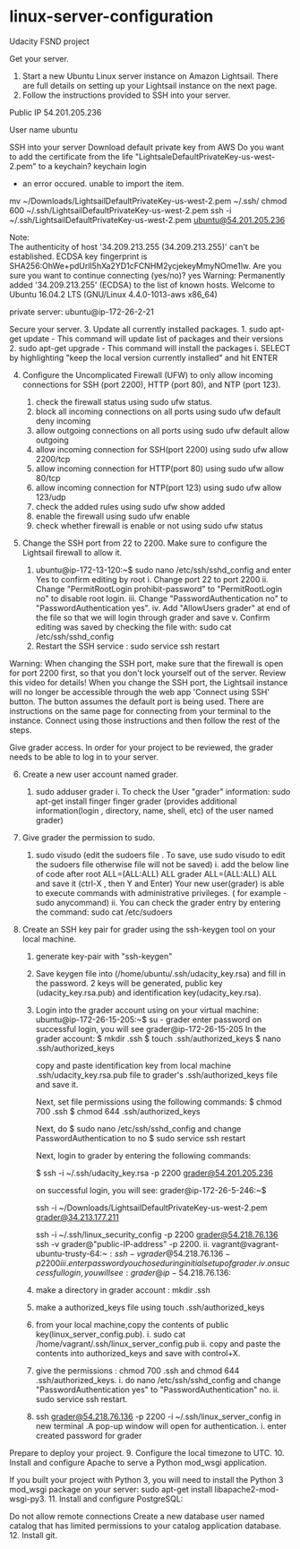 # linux-server-configuration
Udacity FSND project

Get your server.
1. Start a new Ubuntu Linux server instance on Amazon Lightsail. There are full details on setting up your Lightsail instance on the next page.
2. Follow the instructions provided to SSH into your server.

Public IP
54.201.205.236

User name
ubuntu

SSH into your server
Download default private key from AWS 
Do you want to add the certificate from the life "LightsaleDefaultPrivateKey-us-west-2.pem" to a keychain?
keychain login

- an error occured.  unable to import the item.

mv ~/Downloads/LightsailDefaultPrivateKey-us-west-2.pem ~/.ssh/
chmod 600 ~/.ssh/LightsailDefaultPrivateKey-us-west-2.pem
ssh -i ~/.ssh/LightsailDefaultPrivateKey-us-west-2.pem ubuntu@54.201.205.236


Note:  
The authenticity of host '34.209.213.255 (34.209.213.255)' can't be established.
ECDSA key fingerprint is SHA256:OhWe+pdUrlI5hXa2YD1cFCNHM2ycjekeyMmyNOme1lw.
Are you sure you want to continue connecting (yes/no)? yes
Warning: Permanently added '34.209.213.255' (ECDSA) to the list of known hosts.
Welcome to Ubuntu 16.04.2 LTS (GNU/Linux 4.4.0-1013-aws x86_64)

private server:
ubuntu@ip-172-26-2-21


Secure your server.
3. Update all currently installed packages.
    1.  sudo apt-get update - This command will update list of packages and their versions
    2.  sudo apt-get upgrade - This command will install the packages
        i.  SELECT by highlighting "keep the local version currently installed" and hit ENTER


4.  Configure the Uncomplicated Firewall (UFW) to only allow incoming connections for SSH (port 2200), HTTP (port 80), and NTP (port 123).
    1.  check the firewall status using sudo ufw status.
    2.  block all incoming connections on all ports using sudo ufw default deny incoming
    3.  allow outgoing connections on all ports using sudo ufw default allow outgoing
    4.  allow incoming connection for SSH(port 2200) using sudo ufw allow 2200/tcp
    5.  allow incoming connection for HTTP(port 80) using sudo ufw allow 80/tcp
    6.  allow incoming connection for NTP(port 123) using sudo ufw allow 123/udp
    7.  check the added rules using sudo ufw show added
    8.  enable the firewall using sudo ufw enable
    9.  check whether firewall is enable or not using sudo ufw status
    
5.  Change the SSH port from 22 to 2200. Make sure to configure the Lightsail firewall to allow it.
    1.  ubuntu@ip-172-13-120:~$ sudo nano /etc/ssh/sshd_config 
    and enter Yes to confirm editing by root
        i.   Change port 22 to port 2200
        ii.  Change "PermitRootLogin prohibit-password" to "PermitRootLogin no" to disable root login.
        iii. Change "PasswordAuthentication no" to "PasswordAuthentication yes".
        iv.  Add "AllowUsers grader" at end of the file so that we will login through grader and save
        v.   Confirm editing was saved by checking the file with:
            sudo cat /etc/ssh/sshd_config
    2.  Restart the SSH service : sudo service ssh restart

Warning: When changing the SSH port, make sure that the firewall is open for port 2200 first, so that you don't lock yourself out of the server. Review this video for details! When you change the SSH port, the Lightsail instance will no longer be accessible through the web app 'Connect using SSH' button. The button assumes the default port is being used. There are instructions on the same page for connecting from your terminal to the instance. Connect using those instructions and then follow the rest of the steps.

Give grader access.
In order for your project to be reviewed, the grader needs to be able to log in to your server.

6. Create a new user account named grader.
    1.  sudo adduser grader
    i.  To check the User "grader" information:
        sudo apt-get install finger
        finger grader
        (provides additional information(login , directory, name, shell, etc) of the user named grader)
     

7. Give grader the permission to sudo.
    1.  sudo visudo (edit the sudoers file . To save, use sudo visudo to edit the sudoers file otherwise file will not be saved)
    i.  add the below line of code after root ALL=(ALL:ALL) ALL grader ALL=(ALL:ALL) ALL and save it (ctrl-X , then Y and Enter)
    Your new user(grader) is able to execute commands with administrative privileges. ( for example - sudo anycommand)
    ii.  You can check the grader entry by entering the command: sudo cat /etc/sudoers

    
8. Create an SSH key pair for grader using the ssh-keygen tool on your local machine.
    1.  generate key-pair with "ssh-keygen"

    2.  Save keygen file into (/home/ubuntu/.ssh/udacity_key.rsa) and fill in the password. 2 keys will be generated, public key (udacity_key.rsa.pub) and identification key(udacity_key.rsa).
  

    3.  Login into the grader account using on your virtual machine:
        ubuntu@ip-172-26-15-205:~$ su - grader
        enter password
        on successful login, you will see 
        grader@ip-172-26-15-205
        In the grader account:
        $ mkdir .ssh
        $ touch .ssh/authorized_keys
        $ nano .ssh/authorized_keys
        
        copy and paste identification key from local machine .ssh/udacity_key.rsa.pub file
        to grader's .ssh/authorized_keys file and save it.
        
        Next, set file permissions using the following commands:
        $ chmod 700 .ssh
        $ chmod 644 .ssh/authorized_keys
        
        Next, do
        $ sudo nano /etc/ssh/sshd_config 
        and change PasswordAuthentication to no
        $ sudo service ssh restart
        
        Next, login to grader by entering the following commands:
        
        $ ssh -i ~/.ssh/udacity_key.rsa -p 2200 grader@54.201.205.236
        
        on successful login, you will see:  grader@ip-172-26-5-246:~$ 
        
 

        
        
        ssh -i ~/Downloads/LightsailDefaultPrivateKey-us-west-2.pem grader@34.213.177.211
        
        ssh -i ~/.ssh/linux_security_config -p 2200 grader@54.218.76.136 
        ssh -v grader@"public-IP-address" -p 2200.
        ii.  vagrant@vagrant-ubuntu-trusty-64:~$: ssh -v grader@54.218.76.136 -p 2200
        iii.  enter password you chose during initial setup of grader.  
        iv.  on successful login, you will see:  grader@ip-54.218.76.136:~$
    
    4.  make a directory in grader account : mkdir .ssh

    5.  make a authorized_keys file using touch .ssh/authorized_keys

    6.  from your local machine,copy the contents of public key(linux_server_config.pub).
        i.  sudo cat /home/vagrant/.ssh/linux_server_config.pub
        ii.  copy and paste the contents into authorized_keys and save with control+X.

    7.  give the permissions : chmod 700 .ssh and chmod 644 .ssh/authorized_keys.
        i.  do nano /etc/ssh/sshd_config and change "PasswordAuthentication yes" to "PasswordAuthentication" no.
        ii.  sudo service ssh restart.
    
    8.  ssh grader@54.218.76.136 -p 2200 -i ~/.ssh/linux_server_config in new terminal .A pop-up window will open for       authentication. 
        i.  enter created password for grader

Prepare to deploy your project.
9. Configure the local timezone to UTC.
10. Install and configure Apache to serve a Python mod_wsgi application.

If you built your project with Python 3, you will need to install the Python 3 mod_wsgi package on your server: sudo apt-get install libapache2-mod-wsgi-py3.
11. Install and configure PostgreSQL:

Do not allow remote connections
Create a new database user named catalog that has limited permissions to your catalog application database.
12. Install git.


 







